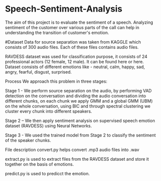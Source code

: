 # Speech-Sentiment-Analysis
The aim of this project is to evaluate the sentiment of a speech. Analyzing sentiment of the customer over various parts of the call can help in understanding the transition of customer's emotion.

#Dataset
Data for source separation was taken from KAGGLE which consists of 300 audio files. Each of these files contains audio files.

RAVDESS dataset was used for classification purpose, it consists of 24 professional actors (12 female, 12 male). It can be found here or here. Dataset consists of different emotions like - neutral, calm, happy, sad, angry, fearful, disgust, surprised.

Process
We approach this problem in three stages:

Stage 1 - We perform source separation on the audio, by performing VAD detection on the conversation and dividing the audio conversation into different chunks, on each chunk we apply GMM and a global GMM (UBM) on the whole conversation, using BIC and through spectral clustering we cluster every chunk into different speakers.

Stage 2 – We then apply sentiment analysis on supervised speech emotion dataset (RAVDESS) using  Neural Networks.

Stage 3 - We used the trained model from Stage 2 to classify the sentiment of the speaker chunks.

File description
convert.py helps convert .mp3 audio files into .wav

extract.py is used to extract files from the RAVDESS dataset and store it together on the basis of emotions.

predict.py is used to predicct the emotion.




